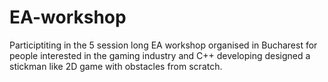 # EA-workshop
Participtiting in the 5 session long EA workshop organised in Bucharest for people interested in the gaming industry and C++ developing designed a stickman like 2D game with obstacles from scratch.
